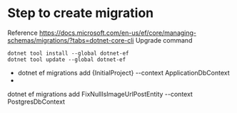 ﻿# Step to create migration 
Reference https://docs.microsoft.com/en-us/ef/core/managing-schemas/migrations/?tabs=dotnet-core-cli
Upgrade command
```
dotnet tool install --global dotnet-ef
dotnet tool update --global dotnet-ef
```
- dotnet ef migrations add {InitialProject} --context ApplicationDbContext
- 
dotnet ef migrations add FixNullIsImageUrlPostEntity --context PostgresDbContext
